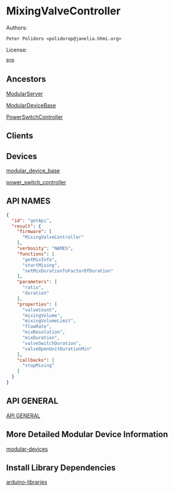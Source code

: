 # MixingValveController

Authors:

    Peter Polidoro <polidorop@janelia.hhmi.org>

License:

    BSD

## Ancestors

[ModularServer](https://github.com/janelia-arduino/ModularServer)

[ModularDeviceBase](https://github.com/janelia-arduino/ModularDeviceBase)

[PowerSwitchController](https://github.com/janelia-arduino/PowerSwitchController)

## Clients

## Devices

[modular_device_base](https://github.com/janelia-modular-devices/modular_device_base.git)

[power_switch_controller](https://github.com/janelia-modular-devices/power_switch_controller.git)

## API NAMES

```json
{
  "id": "getApi",
  "result": {
    "firmware": [
      "MixingValveController"
    ],
    "verbosity": "NAMES",
    "functions": [
      "getMixInfo",
      "startMixing",
      "setMixDurationToFactorOfDuration"
    ],
    "parameters": [
      "ratio",
      "duration"
    ],
    "properties": [
      "valveCount",
      "mixingVolume",
      "mixingVolumeLimit",
      "flowRate",
      "mixResolution",
      "mixDuration",
      "valveSwitchDuration",
      "valveOpenUnitDurationMin"
    ],
    "callbacks": [
      "stopMixing"
    ]
  }
}
```

## API GENERAL

[API GENERAL](./api/)

## More Detailed Modular Device Information

[modular-devices](https://github.com/janelia-modular-devices/modular-devices)

## Install Library Dependencies

[arduino-libraries](https://github.com/janelia-arduino/arduino-libraries)

